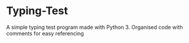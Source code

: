 # Typing-Test
A simple typing test program made with Python 3. Organised code with comments for easy referencing 
